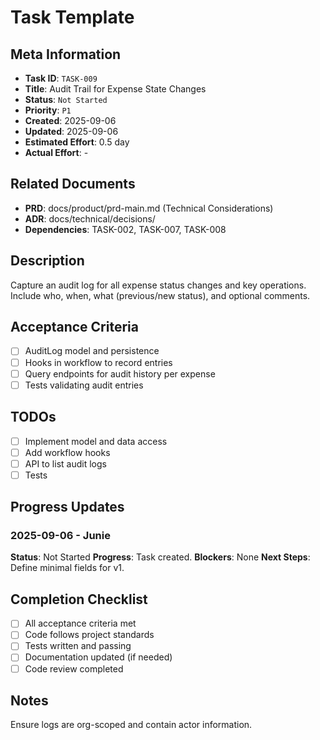 # Task Template

## Meta Information

- **Task ID**: `TASK-009`
- **Title**: Audit Trail for Expense State Changes
- **Status**: `Not Started`
- **Priority**: `P1`
- **Created**: 2025-09-06
- **Updated**: 2025-09-06
- **Estimated Effort**: 0.5 day
- **Actual Effort**: -

## Related Documents

- **PRD**: docs/product/prd-main.md (Technical Considerations)
- **ADR**: docs/technical/decisions/
- **Dependencies**: TASK-002, TASK-007, TASK-008

## Description

Capture an audit log for all expense status changes and key operations. Include who, when, what (previous/new status), and optional comments.

## Acceptance Criteria

- [ ] AuditLog model and persistence
- [ ] Hooks in workflow to record entries
- [ ] Query endpoints for audit history per expense
- [ ] Tests validating audit entries

## TODOs

- [ ] Implement model and data access
- [ ] Add workflow hooks
- [ ] API to list audit logs
- [ ] Tests

## Progress Updates

### 2025-09-06 - Junie
**Status**: Not Started
**Progress**: Task created.
**Blockers**: None
**Next Steps**: Define minimal fields for v1.

## Completion Checklist

- [ ] All acceptance criteria met
- [ ] Code follows project standards
- [ ] Tests written and passing
- [ ] Documentation updated (if needed)
- [ ] Code review completed

## Notes

Ensure logs are org-scoped and contain actor information.

